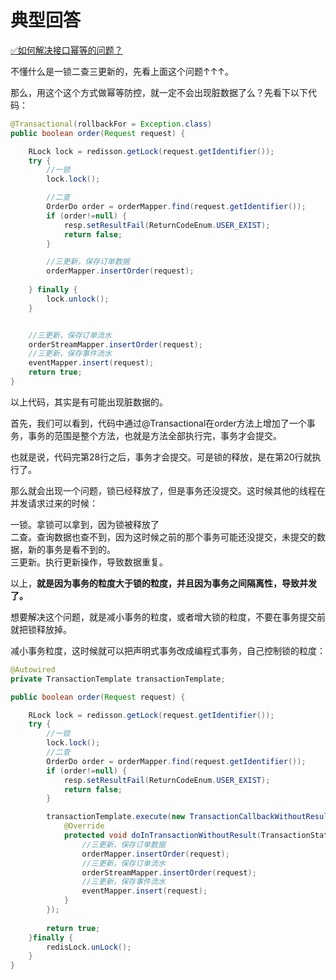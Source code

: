 # 典型回答

[✅如何解决接口幂等的问题？](https://www.yuque.com/hollis666/fo22bm/gz2qwl?view=doc_embed)

不懂什么是一锁二查三更新的，先看上面这个问题↑↑↑。

那么，用这个这个方式做幂等防控，就一定不会出现脏数据了么？先看下以下代码：

```java
@Transactional(rollbackFor = Exception.class)
public boolean order(Request request) {

	RLock lock = redisson.getLock(request.getIdentifier());
    try {
        //一锁
        lock.lock();

        //二查
        OrderDo order = orderMapper.find(request.getIdentifier());
        if (order!=null) {
            resp.setResultFail(ReturnCodeEnum.USER_EXIST);
            return false;
        }

        //三更新，保存订单数据
        orderMapper.insertOrder(request);
        
    } finally {
        lock.unlock();
    }


    //三更新，保存订单流水
    orderStreamMapper.insertOrder(request);
    //三更新，保存事件流水
    eventMapper.insert(request);
    return true;
}
```

以上代码，其实是有可能出现脏数据的。

首先，我们可以看到，代码中通过@Transactional在order方法上增加了一个事务，事务的范围是整个方法，也就是方法全部执行完，事务才会提交。

也就是说，代码完第28行之后，事务才会提交。可是锁的释放，是在第20行就执行了。

那么就会出现一个问题，锁已经释放了，但是事务还没提交。这时候其他的线程在并发请求过来的时候：

一锁。拿锁可以拿到，因为锁被释放了<br />二查。查询数据也查不到，因为这时候之前的那个事务可能还没提交，未提交的数据，新的事务是看不到的。<br />三更新。执行更新操作，导致数据重复。

以上，**就是因为事务的粒度大于锁的粒度，并且因为事务之间隔离性，导致并发了。**

想要解决这个问题，就是减小事务的粒度，或者增大锁的粒度，不要在事务提交前就把锁释放掉。

减小事务粒度，这时候就可以把声明式事务改成编程式事务，自己控制锁的粒度：

```java
@Autowired
private TransactionTemplate transactionTemplate;

public boolean order(Request request) {

	RLock lock = redisson.getLock(request.getIdentifier());
    try {
        //一锁
        lock.lock();
        //二查
        OrderDo order = orderMapper.find(request.getIdentifier());
        if (order!=null) {
            resp.setResultFail(ReturnCodeEnum.USER_EXIST);
            return false;
        }

        transactionTemplate.execute(new TransactionCallbackWithoutResult() {
            @Override
            protected void doInTransactionWithoutResult(TransactionStatus status) {
                //三更新，保存订单数据
            	orderMapper.insertOrder(request);
                //三更新，保存订单流水
                orderStreamMapper.insertOrder(request);
                //三更新，保存事件流水
                eventMapper.insert(request);  
            }
        });
    
    	return true;
    }finally {
        redisLock.unLock();
    }
}
```


